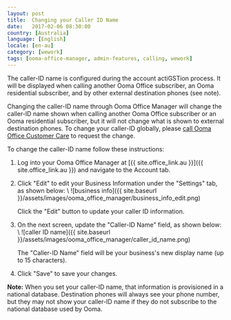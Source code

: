 ```yaml
---
layout: post
title:  Changing your Caller ID Name
date:   2017-02-06 08:30:00
country: [Australia]
language: [English]
locale: [en-au]
category: [wework]
tags: [ooma-office-manager, admin-features, calling, wework]
---
```


The caller-ID name is configured during the account actiGSTion process. It will be displayed when calling another Ooma Office subscriber, an Ooma residential subscriber, and by other external destination phones (see note).

Changing the caller-ID name through Ooma Office Manager will change the caller-ID name shown when calling another Ooma Office subscriber or an Ooma residential subscriber, but it will not change what is shown to external destination phones. To change your caller-ID globally, please [call Ooma Office Customer Care](/au/en/contact-us) to request the change.

To change the caller-ID name follow these instructions:

1. Log into your Ooma Office Manager at [{{ site.office_link.au }}]({{ site.office_link.au }}) and navigate to the Account tab.
2. Click "Edit" to edit your Business Information under the "Settings" tab, as shown below: \\
   ![business info]({{ site.baseurl }}/assets/images/ooma_office_manager/business_info_edit.png)

   Click the "Edit" button to update your caller ID information.
3. On the next screen, update the "Caller-ID Name" field, as shown below: \\
   ![caller ID name]({{ site.baseurl }}/assets/images/ooma_office_manager/caller_id_name.png)

   The "Caller-ID Name" field will be your business's new display name (up to 15 characters).
4. Click "Save" to save your changes.

**Note:** When you set your caller-ID name, that information is provisioned in a national database. Destination phones will always see your phone number, but they may not show your caller-ID name if they do not subscribe to the national database used by Ooma.